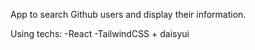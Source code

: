 App to search Github users and display their information.

Using techs:
-React
-TailwindCSS + daisyui
